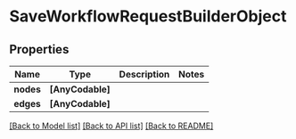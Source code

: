 # SaveWorkflowRequestBuilderObject

## Properties
Name | Type | Description | Notes
------------ | ------------- | ------------- | -------------
**nodes** | **[AnyCodable]** |  | 
**edges** | **[AnyCodable]** |  | 

[[Back to Model list]](../README.md#documentation-for-models) [[Back to API list]](../README.md#documentation-for-api-endpoints) [[Back to README]](../README.md)


